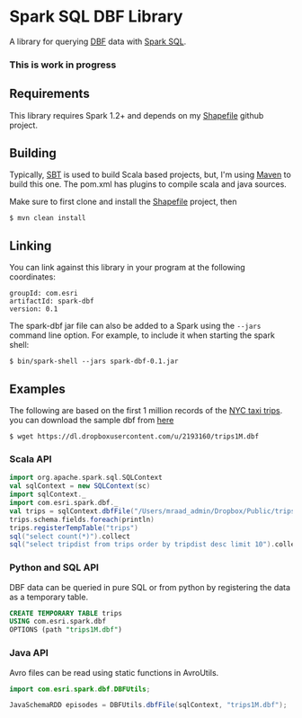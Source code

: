 # Spark SQL DBF Library

A library for querying [DBF](http://www.digitalpreservation.gov/formats/fdd/fdd000325.shtml) data with [Spark SQL](http://spark.apache.org/docs/latest/sql-programming-guide.html).

### This is work in progress

## Requirements
This library requires Spark 1.2+ and depends on my [Shapefile](https://github.com/mraad/Shapefile) github project.

## Building
Typically, [SBT](http://www.scala-sbt.org/) is used to build Scala based projects, but, I'm using [Maven](http://maven.apache.org/) to build this one.
The pom.xml has plugins to compile scala and java sources.

Make sure to first clone and install the [Shapefile](https://github.com/mraad/Shapefile) project, then

```
$ mvn clean install
```

## Linking
You can link against this library in your program at the following coordinates:

```
groupId: com.esri
artifactId: spark-dbf
version: 0.1
```

The spark-dbf jar file can also be added to a Spark using the `--jars` command line option.
For example, to include it when starting the spark shell:

```
$ bin/spark-shell --jars spark-dbf-0.1.jar
```

## Examples

The following are based on the first 1 million records of the [NYC taxi trips](http://chriswhong.com/).
you can download the sample dbf from [here](https://dl.dropboxusercontent.com/u/2193160/trips1M.dbf)


```
$ wget https://dl.dropboxusercontent.com/u/2193160/trips1M.dbf
```

### Scala API

```scala
import org.apache.spark.sql.SQLContext
val sqlContext = new SQLContext(sc)
import sqlContext._
import com.esri.spark.dbf._
val trips = sqlContext.dbfFile("/Users/mraad_admin/Dropbox/Public/trips1M.dbf")
trips.schema.fields.foreach(println)
trips.registerTempTable("trips")
sql("select count(*)").collect
sql("select tripdist from trips order by tripdist desc limit 10").collect

```

### Python and SQL API
DBF data can be queried in pure SQL or from python by registering the data as a temporary table.


```sql
CREATE TEMPORARY TABLE trips
USING com.esri.spark.dbf
OPTIONS (path "trips1M.dbf")
```

### Java API
Avro files can be read using static functions in AvroUtils.


```java
import com.esri.spark.dbf.DBFUtils;

JavaSchemaRDD episodes = DBFUtils.dbfFile(sqlContext, "trips1M.dbf");
```
